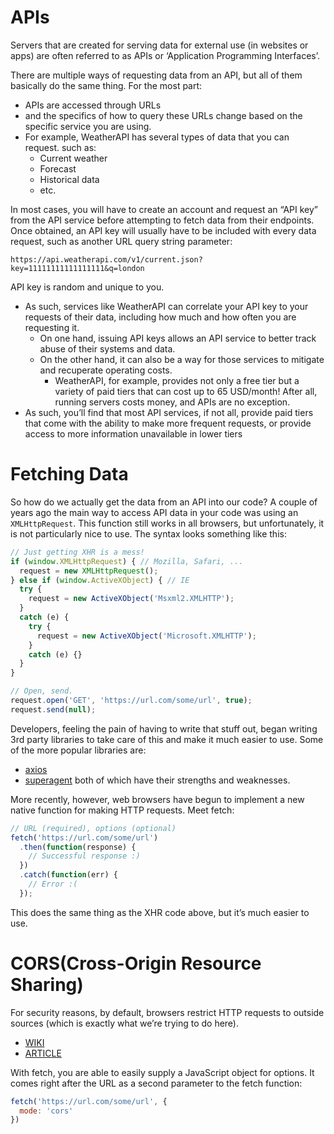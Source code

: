 # APIs

Servers that are created for serving data for external use (in websites or apps) are often referred to as APIs or ‘Application Programming Interfaces’.

There are multiple ways of requesting data from an API, but all of them basically do the same thing. For the most part:
- APIs are accessed through URLs
- and the specifics of how to query these URLs change based on the specific service you are using.
- For example, WeatherAPI has several types of data that you can request. such as:
    - Current weather
    - Forecast
    - Historical data
    - etc.

In most cases, you will have to create an account and request an “API key” from the API service before attempting to fetch data from their endpoints. Once obtained, an API key will usually have to be included with every data request, such as another URL query string parameter:
```
https://api.weatherapi.com/v1/current.json?key=11111111111111111&q=london
```
API key is random and unique to you.
- As such, services like WeatherAPI can correlate your API key to your requests of their data, including how much and how often you are requesting it.
    - On one hand, issuing API keys allows an API service to better track abuse of their systems and data. 
    - On the other hand, it can also be a way for those services to mitigate and recuperate operating costs. 
        - WeatherAPI, for example, provides not only a free tier but a variety of paid tiers that can cost up to 65 USD/month! After all, running servers costs money, and APIs are no exception.
- As such, you’ll find that most API services, if not all, provide paid tiers that come with the ability to make more frequent requests, or provide access to more information unavailable in lower tiers

# Fetching Data

So how do we actually get the data from an API into our code?
A couple of years ago the main way to access API data in your code was using an `XMLHttpRequest`. This function still works in all browsers, but unfortunately, it is not particularly nice to use. The syntax looks something like this:
```js
// Just getting XHR is a mess!
if (window.XMLHttpRequest) { // Mozilla, Safari, ...
  request = new XMLHttpRequest();
} else if (window.ActiveXObject) { // IE
  try {
    request = new ActiveXObject('Msxml2.XMLHTTP');
  }
  catch (e) {
    try {
      request = new ActiveXObject('Microsoft.XMLHTTP');
    }
    catch (e) {}
  }
}

// Open, send.
request.open('GET', 'https://url.com/some/url', true);
request.send(null);
```
Developers, feeling the pain of having to write that stuff out, began writing 3rd party libraries to take care of this and make it much easier to use. Some of the more popular libraries are:
- [axios](https://github.com/axios/axios)
- [superagent](https://github.com/ladjs/superagent)
both of which have their strengths and weaknesses.

More recently, however, web browsers have begun to implement a new native function for making HTTP requests. Meet fetch:
```js
// URL (required), options (optional)
fetch('https://url.com/some/url')
  .then(function(response) {
    // Successful response :)
  })
  .catch(function(err) {
    // Error :(
  });
```
This does the same thing as the XHR code above, but it’s much easier to use.

# CORS(Cross-Origin Resource Sharing)

For security reasons, by default, browsers restrict HTTP requests to outside sources (which is exactly what we’re trying to do here).

- [WIKI](https://en.wikipedia.org/wiki/Cross-origin_resource_sharing)
- [ARTICLE](https://javascript.info/fetch-crossorigin)

With fetch, you are able to easily supply a JavaScript object for options. It comes right after the URL as a second parameter to the fetch function:
```js
fetch('https://url.com/some/url', {
  mode: 'cors'
})
```
